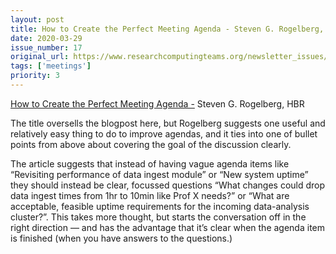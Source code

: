 ```yaml
---
layout: post
title: How to Create the Perfect Meeting Agenda - Steven G. Rogelberg, HBR
date: 2020-03-29
issue_number: 17
original_url: https://www.researchcomputingteams.org/newsletter_issues/0017
tags: ['meetings']
priority: 3
---
```


<!-- markdownlint-disable MD033 -->
<!-- markdownlint-disable MD041 -->
<!-- markdownlint-disable MD049 -->

[How to Create the Perfect Meeting Agenda -](https://hbr.org/2020/02/how-to-create-the-perfect-meeting-agenda) Steven G. Rogelberg, HBR

The title oversells the blogpost here, but Rogelberg suggests one useful and relatively easy thing to do to improve agendas, and it ties into one of bullet points from above about covering the goal of the discussion clearly.

The article suggests that instead of having vague agenda items like “Revisiting performance of data ingest module” or “New system uptime” they should instead be clear, focussed questions “What changes could drop data ingest times from 1hr to 10min like Prof X needs?” or “What are acceptable, feasible uptime requirements for the incoming data-analysis cluster?”.  This takes more thought, but starts the conversation off in the right direction — and has the advantage that it’s clear when the agenda item is finished (when you have answers to the questions.)

